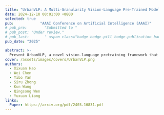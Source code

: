 ```yaml
---
title: "UrbanVLP: A Multi-Granularity Vision-Language Pre-Trained Model for Urban Indicator Prediction"
date: 2024-12-10 00:01:00 +0800
selected: true
pub:            "AAAI Conference on Artificial Intelligence (AAAI)"
# pub_pre:        "Submitted to "
# pub_post: "Under review."
# pub_last:       ' <span class="badge badge-pill badge-publication badge-success">Spotlight</span>'
pub_date: "2025"

abstract: >-
  Present UrbanVLP, a novel vision-language pretraining framework that integrates both macro and micro-level urban data and enhances interpretability through automatic text generation, achieving superior performance in urban region profiling.
cover: /assets/images/covers/UrbanVLP.png
authors:
  - Xixuan Hao
  - Wei Chen
  - Yibo Yan
  - Siru Zhong
  - Kun Wang
  - Qingsong Wen
  - Yuxuan Liang
links:
  Paper: https://arxiv.org/pdf/2403.16831.pdf
---
```

